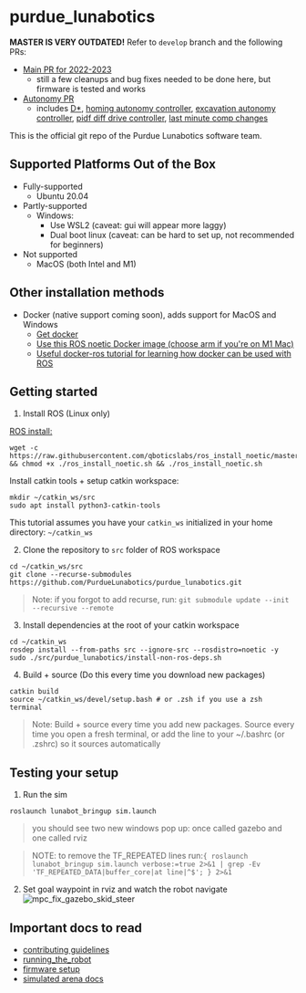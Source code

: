 # purdue_lunabotics

**MASTER IS VERY OUTDATED!**
Refer to `develop` branch and the following PRs:
- [Main PR for 2022-2023](https://github.com/PurdueLunabotics/purdue_lunabotics/pull/42)
  - still a few cleanups and bug fixes needed to be done here, but firmware is tested and works
- [Autonomy PR](https://github.com/PurdueLunabotics/purdue_lunabotics/pull/43)
  - includes [D*](https://github.com/PurdueLunabotics/purdue_lunabotics/pull/34), [homing autonomy controller](https://github.com/PurdueLunabotics/purdue_lunabotics/pull/31), [excavation autonomy controller](https://github.com/PurdueLunabotics/purdue_lunabotics/pull/43/commits/8c7b8b3a5a831ccc6ece8877faf549ecc4fec0e1), [pidf diff drive controller](https://github.com/PurdueLunabotics/purdue_lunabotics/pull/39), [last minute comp changes](https://github.com/PurdueLunabotics/purdue_lunabotics/tree/user/raghavauppuluri13/jetson-last-minute-fixes)

This is the official git repo of the Purdue Lunabotics software team.

## Supported Platforms Out of the Box
- Fully-supported
  - Ubuntu 20.04
- Partly-supported
  - Windows:
    - Use WSL2 (caveat: gui will appear more laggy) 
    - Dual boot linux (caveat: can be hard to set up, not recommended for beginners)
- Not supported
  - MacOS (both Intel and M1)

## Other installation methods 
- Docker (native support coming soon), adds support for MacOS and Windows
    - [Get docker](https://docs.docker.com/get-docker/)
    - [Use this ROS noetic Docker image (choose arm if you're on M1 Mac)](https://hub.docker.com/layers/library/ros/noetic/images/sha256-41a0aad743d47e08bec68cf48005706c27a3d7aad10632d204cada99ef3642b2?context=explore)
    - [Useful docker-ros tutorial for learning how docker can be used with ROS](https://roboticseabass.com/2021/04/21/docker-and-ros/) 

## Getting started

1. Install ROS (Linux only)

[ROS install:](http://wiki.ros.org/ROS/Installation/TwoLineInstall/)
```
wget -c https://raw.githubusercontent.com/qboticslabs/ros_install_noetic/master/ros_install_noetic.sh && chmod +x ./ros_install_noetic.sh && ./ros_install_noetic.sh
```

Install catkin tools + setup catkin workspace:
```
mkdir ~/catkin_ws/src
sudo apt install python3-catkin-tools
```

This tutorial assumes you have your `catkin_ws` initialized in your home directory: `~/catkin_ws`

2. Clone the repository to `src` folder of ROS workspace

```
cd ~/catkin_ws/src
git clone --recurse-submodules https://github.com/PurdueLunabotics/purdue_lunabotics.git 
```

> Note: if you forgot to add recurse, run: `git submodule update --init --recursive --remote`

3. Install dependencies at the root of your catkin workspace
```
cd ~/catkin_ws
rosdep install --from-paths src --ignore-src --rosdistro=noetic -y
sudo ./src/purdue_lunabotics/install-non-ros-deps.sh
```

4. Build + source (Do this every time you download new packages)

```
catkin build
source ~/catkin_ws/devel/setup.bash # or .zsh if you use a zsh terminal
```
> Note: Build + source every time you add new packages. Source every time you open a fresh terminal, or add the line to your ~/.bashrc (or .zshrc) so it sources automatically

## Testing your setup

1. Run the sim

```
roslaunch lunabot_bringup sim.launch
```
> you should see two new windows pop up: once called gazebo and one called rviz

> NOTE: to remove the TF_REPEATED lines run:`{ roslaunch lunabot_bringup sim.launch verbose:=true 2>&1 | grep -Ev 'TF_REPEATED_DATA|buffer_core|at line|^$'; } 2>&1`

2. Set goal waypoint in rviz and watch the robot navigate
![mpc_fix_gazebo_skid_steer](https://github.com/PurdueLunabotics/purdue_lunabotics/assets/41026849/a5cdaf41-f482-4b47-bd7b-bc8b7cb88880)


## Important docs to read
- [contributing guidelines](https://github.com/PurdueLunabotics/purdue_lunabotics/blob/master/contributing.md)
- [running_the_robot](https://github.com/PurdueLunabotics/purdue_lunabotics/blob/master/running_the_robot.md)
- [firmware setup](https://github.com/PurdueLunabotics/purdue_lunabotics/blob/master/lunabot_embedded/readme.md)
- [simulated arena docs](https://github.com/PurdueLunabotics/mining_arena_gazebo/blob/master/README.md)
